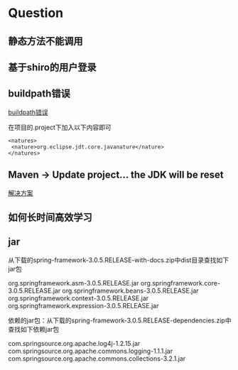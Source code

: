 # Question

## 



## 静态方法不能调用



## 基于shiro的用户登录


## buildpath错误

[buildpath错误](http://greemranqq.iteye.com/blog/1788678)

在项目的.project下加入以下内容即可
```
<natures>
 <nature>org.eclipse.jdt.core.javanature</nature>
</natures>
```

## Maven → Update project… the JDK will be reset



[解决方案](https://stackoverflow.com/questions/14804945/maven-build-path-specifies-execution-environment-j2se-1-5-even-though-i-chang/19996136)


## 如何长时间高效学习

## jar

从下载的spring-framework-3.0.5.RELEASE-with-docs.zip中dist目录查找如下jar包

org.springframework.asm-3.0.5.RELEASE.jar
org.springframework.core-3.0.5.RELEASE.jar
org.springframework.beans-3.0.5.RELEASE.jar
org.springframework.context-3.0.5.RELEASE.jar
org.springframework.expression-3.0.5.RELEASE.jar

  依赖的jar包：从下载的spring-framework-3.0.5.RELEASE-dependencies.zip中查找如下依赖jar包

com.springsource.org.apache.log4j-1.2.15.jar
com.springsource.org.apache.commons.logging-1.1.1.jar
com.springsource.org.apache.commons.collections-3.2.1.jar


